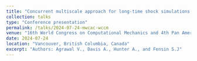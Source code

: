 ```yaml
---
title: "Concurrent multiscale approach for long-time shock simulations in MPEAs"
collection: talks
type: "Conference presentation"
permalink: /talks/2024-07-24-mwcac-wccm
venue: "16th World Congress on Computational Mechanics and 4th Pan American Congress on Computational Mechanics"
date: 2024-07-24
location: "Vancouver, British Columbia, Canada"
excerpt: "Authors: Agrawal V., Davis A., Hunter A., and Fensin S.J"
---
```


